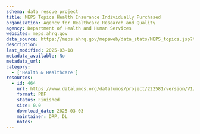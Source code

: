 ```yaml
---
schema: data_rescue_project 
title: MEPS Topics Health Insurance Individually Purchased
organization: Agency for Healthcare Research and Quality
agency: Department of Health and Human Services
websites: meps.ahrq.gov
data_source: https://meps.ahrq.gov/mepsweb/data_stats/MEPS_topics.jsp?topicid=7Z3
description: 
last_modified: 2025-03-18
metadata_available: No
metadata_url: 
category:
  - ['Health & Healthcare'] 
resources:
  - id: 464
    url: https://www.datalumos.org/datalumos/project/222581/version/V1/view
    format: PDF
    status: Finished
    size: 0.0
    download_date: 2025-03-03
    maintainer: DRP, DL
    notes: 
---
```

